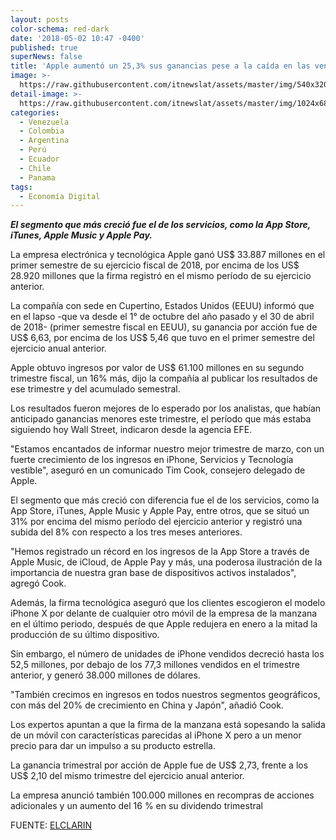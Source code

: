 ```yaml
---
layout: posts
color-schema: red-dark
date: '2018-05-02 10:47 -0400'
published: true
superNews: false
title: 'Apple aumentó un 25,3% sus ganancias pese a la caída en las ventas del iPhone'
image: >-
  https://raw.githubusercontent.com/itnewslat/assets/master/img/540x320/Sede-Apple-p.jpg
detail-image: >-
  https://raw.githubusercontent.com/itnewslat/assets/master/img/1024x680/Sede-Apple-g.jpg
categories:
  - Venezuela
  - Colombia
  - Argentina
  - Perú
  - Ecuador
  - Chile
  - Panama
tags:
  - Economía Digital
---
```

_**El segmento que más creció fue el de los servicios, como la App Store, iTunes, Apple Music y Apple Pay.**_

La empresa electrónica y tecnológica Apple ganó US$ 33.887 millones en el primer semestre de su ejercicio fiscal de 2018, por encima de los US$ 28.920 millones que la firma registró en el mismo período de su ejercicio anterior.

La compañía con sede en Cupertino, Estados Unidos (EEUU) informó que en el lapso -que va desde el 1° de octubre del año pasado y el 30 de abril de 2018- (primer semestre fiscal en EEUU), su ganancia por acción fue de US$ 6,63, por encima de los US$ 5,46 que tuvo en el primer semestre del ejercicio anual anterior.

Apple obtuvo ingresos por valor de US$ 61.100 millones en su segundo trimestre fiscal, un 16% más, dijo la compañía al publicar los resultados de ese trimestre y del acumulado semestral.

Los resultados fueron mejores de lo esperado por los analistas, que habían anticipado ganancias menores este trimestre, el período que más estaba siguiendo hoy Wall Street, indicaron desde la agencia EFE.

"Estamos encantados de informar nuestro mejor trimestre de marzo, con un fuerte crecimiento de los ingresos en iPhone, Servicios y Tecnología vestible", aseguró en un comunicado Tim Cook, consejero delegado de Apple.

El segmento que más creció con diferencia fue el de los servicios, como la App Store, iTunes, Apple Music y Apple Pay, entre otros, que se situó un 31% por encima del mismo período del ejercicio anterior y registró una subida del 8% con respecto a los tres meses anteriores.

"Hemos registrado un récord en los ingresos de la App Store a través de Apple Music, de iCloud, de Apple Pay y más, una poderosa ilustración de la importancia de nuestra gran base de dispositivos activos instalados", agregó Cook.

Además, la firma tecnológica aseguró que los clientes escogieron el modelo iPhone X por delante de cualquier otro móvil de la empresa de la manzana en el último periodo, después de que Apple redujera en enero a la mitad la producción de su último dispositivo.

Sin embargo, el número de unidades de iPhone vendidos decreció hasta los 52,5 millones, por debajo de los 77,3 millones vendidos en el trimestre anterior, y generó 38.000 millones de dólares.

"También crecimos en ingresos en todos nuestros segmentos geográficos, con más del 20% de crecimiento en China y Japón", añadió Cook.

Los expertos apuntan a que la firma de la manzana está sopesando la salida de un móvil con características parecidas al iPhone X pero a un menor precio para dar un impulso a su producto estrella.

La ganancia trimestral por acción de Apple fue de US$ 2,73, frente a los US$ 2,10 del mismo trimestre del ejercicio anual anterior.

La empresa anunció también 100.000 millones en recompras de acciones adicionales y un aumento del 16 % en su dividendo trimestral

FUENTE: [ELCLARIN](https://www.clarin.com/tecnologia/apple-aumento-25-ganancias-pese-caida-ventas-iphone_0_H1J7qDU6G.html)
